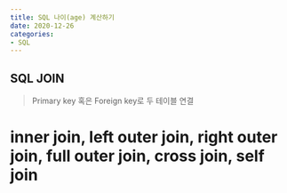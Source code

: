 ```yaml
---
title: SQL 나이(age) 계산하기
date: 2020-12-26
categories:
- SQL
---
```


## SQL JOIN

> Primary key 혹은 Foreign key로 두 테이블 연결


# inner join, left outer join, right outer join, full outer join, cross join, self join


